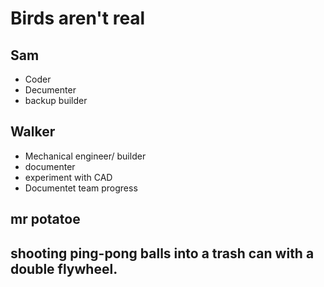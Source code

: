 # Birds aren't real
## Sam
*  Coder
*  Decumenter
*  backup builder
## Walker
* Mechanical engineer/ builder
* documenter
* experiment with CAD
* Documentet team progress

## mr potatoe 

## shooting ping-pong balls into a trash can with a double flywheel.
